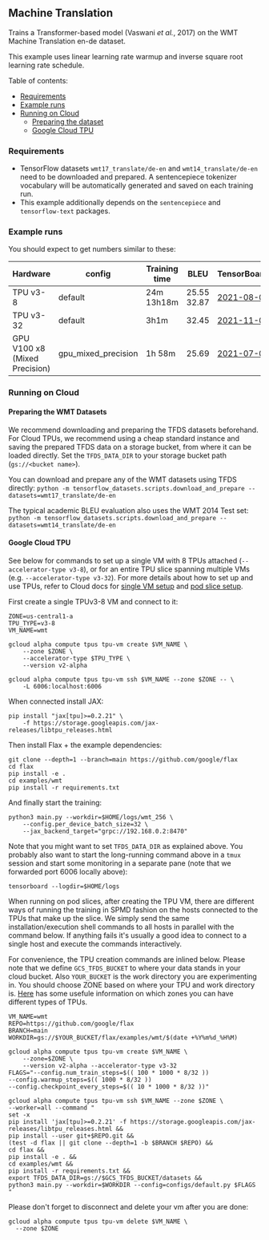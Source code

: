 ## Machine Translation

Trains a Transformer-based model (Vaswani *et al.*, 2017) on the WMT Machine
Translation en-de dataset.

This example uses linear learning rate warmup and inverse square root learning
rate schedule.

Table of contents:

- [Requirements](#requirements)
- [Example runs](#example-runs)
- [Running on Cloud](#running-on-cloud)
  - [Preparing the dataset](#preparing-the-dataset)
  - [Google Cloud TPU](#google-cloud-tpu)

### Requirements

*   TensorFlow datasets `wmt17_translate/de-en` and `wmt14_translate/de-en` need
    to be downloaded and prepared. A sentencepiece tokenizer vocabulary will be
    automatically generated and saved on each training run.
*   This example additionally depends on the `sentencepiece` and
    `tensorflow-text` packages.

### Example runs

You should expect to get numbers similar to these:


Hardware | config  | Training time |      BLEU      |                             TensorBoard.dev                              |                                                          Workdir
-------- | ------- | ------------- | -------------- | ------------------------------------------------------------------------ | --------------------------------------------------------------------------------------------------------------------------
TPU v3-8 | default | 24m<br>13h18m | 25.55<br>32.87 | [2021-08-04](https://tensorboard.dev/experiment/nnH7JNCxTgC1ROakWePTlg/) | [gs://flax_public/examples/wmt/default](https://console.cloud.google.com/storage/browser/flax_public/examples/wmt/default)
TPU v3-32 | default | 3h1m | 32.45 | [2021-11-05](https://tensorboard.dev/experiment/7IKeXjoeRKiMtqysQlbqzw/) | [gs://flax_public/examples/wmt/default_v3-32](https://console.cloud.google.com/storage/browser/flax_public/examples/wmt/default_v3-32)
GPU V100 x8 (Mixed Precision) | gpu_mixed_precision        | 1h 58m       | 25.69 | [2021-07-07](https://tensorboard.dev/experiment/9S2WuqNWRDemmBuQE8K6Ew/) | -


### Running on Cloud

#### Preparing the WMT Datasets

We recommend downloading and preparing the TFDS datasets beforehand. For Cloud
TPUs, we recommend using a cheap standard instance and saving the prepared TFDS
data on a storage bucket, from where it can be loaded directly. Set the
`TFDS_DATA_DIR` to your storage bucket path (`gs://<bucket name>`).

You can download and prepare any of the WMT datasets using TFDS directly:
`python -m tensorflow_datasets.scripts.download_and_prepare
--datasets=wmt17_translate/de-en`

The typical academic BLEU evaluation also uses the WMT 2014 Test set: `python -m
tensorflow_datasets.scripts.download_and_prepare
--datasets=wmt14_translate/de-en`

#### Google Cloud TPU

See below for commands to set up a single VM with 8 TPUs attached
(`--accelerator-type v3-8`), or for an entire TPU slice spanning multiple
VMs (e.g. `--accelerator-type v3-32`). For more details about how to set up and
use TPUs, refer to Cloud docs for
[single VM setup](https://cloud.google.com/tpu/docs/jax-quickstart-tpu-vm)
and [pod slice setup](https://cloud.google.com/tpu/docs/jax-quickstart-tpu-vm).

First create a single TPUv3-8 VM and connect to it:

```
ZONE=us-central1-a
TPU_TYPE=v3-8
VM_NAME=wmt

gcloud alpha compute tpus tpu-vm create $VM_NAME \
    --zone $ZONE \
    --accelerator-type $TPU_TYPE \
    --version v2-alpha

gcloud alpha compute tpus tpu-vm ssh $VM_NAME --zone $ZONE -- \
    -L 6006:localhost:6006
```

When connected install JAX:

```
pip install "jax[tpu]>=0.2.21" \
    -f https://storage.googleapis.com/jax-releases/libtpu_releases.html
```

Then install Flax + the example dependencies:

```
git clone --depth=1 --branch=main https://github.com/google/flax
cd flax
pip install -e .
cd examples/wmt
pip install -r requirements.txt
```

And finally start the training:

```
python3 main.py --workdir=$HOME/logs/wmt_256 \
    --config.per_device_batch_size=32 \
    --jax_backend_target="grpc://192.168.0.2:8470"
```

Note that you might want to set `TFDS_DATA_DIR` as explained above. You probably
also want to start the long-running command above in a `tmux` session and start
some monitoring in a separate pane (note that we forwarded port 6006 locally
above):

```
tensorboard --logdir=$HOME/logs
```

When running on pod slices, after creating the TPU VM, there are different ways
of running the training in SPMD fashion on the hosts connected to the TPUs that
make up the slice. We simply send the same installation/execution shell commands
to all hosts in parallel with the command below. If anything fails it's
usually a good idea to connect to a single host and execute the commands
interactively.

For convenience, the TPU creation commands are inlined below. Please note that
we define `GCS_TFDS_BUCKET` to where your data stands in your cloud bucket.
Also `YOUR_BUCKET` is the work directory you are experimenting in. You should
choose ZONE based on where your TPU and work directory is. [Here](https://cloud.google.com/tpu/docs/types-zones)
has some usefule information on which zones you can have different types of TPUs.

```shell
VM_NAME=wmt
REPO=https://github.com/google/flax
BRANCH=main
WORKDIR=gs://$YOUR_BUCKET/flax/examples/wmt/$(date +%Y%m%d_%H%M)

gcloud alpha compute tpus tpu-vm create $VM_NAME \
    --zone=$ZONE \
    --version v2-alpha --accelerator-type v3-32
FLAGS="--config.num_train_steps=$(( 100 * 1000 * 8/32 ))
--config.warmup_steps=$(( 1000 * 8/32 ))
--config.checkpoint_every_steps=$(( 10 * 1000 * 8/32 ))"

gcloud alpha compute tpus tpu-vm ssh $VM_NAME --zone $ZONE \
--worker=all --command "
set -x
pip install 'jax[tpu]>=0.2.21' -f https://storage.googleapis.com/jax-releases/libtpu_releases.html &&
pip install --user git+$REPO.git &&
(test -d flax || git clone --depth=1 -b $BRANCH $REPO) &&
cd flax &&
pip install -e . &&
cd examples/wmt &&
pip install -r requirements.txt &&
export TFDS_DATA_DIR=gs://$GCS_TFDS_BUCKET/datasets &&
python3 main.py --workdir=$WORKDIR --config=configs/default.py $FLAGS
"
```
Please don't forget to disconnect and delete your vm after you are done:

```
gcloud alpha compute tpus tpu-vm delete $VM_NAME \
  --zone $ZONE
```
